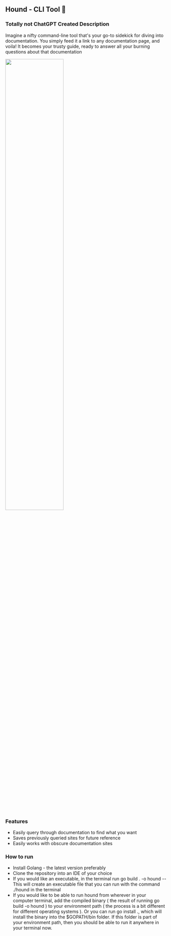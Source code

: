 ## Hound - CLI Tool 🤖

### Totally not ChatGPT Created Description

Imagine a nifty command-line tool that's your go-to sidekick for diving into documentation. You simply feed it a link to any documentation page, and voila! It becomes your trusty guide, ready to answer all your burning questions about that documentation

<img src="https://github.com/Ara-O/hound/assets/67078991/479bdc7a-5813-4522-ba9f-484f3503f7db" style="width: 60%">

### Features
- Easily query through documentation to find what you want
- Saves previously queried sites for future reference
- Easily works with obscure documentation sites

### How to run
- Install Golang - the latest version preferably
- Clone the repository into an IDE of your choice
- If you would like an executable, in the terminal run go build . -o hound
-- This will create an executable file that you can run with the command ./hound in the terminal
- If you would like to be able to run hound from wherever in your computer terminal, add the compiled binary ( the result of running go build -o hound ) to your environment path ( the process is a bit different for different operating systems ). Or you can run go install ., which will install the binary into the $GOPATH/bin folder. If this folder is part of your environment path, then you should be able to run it anywhere in your terminal now.

